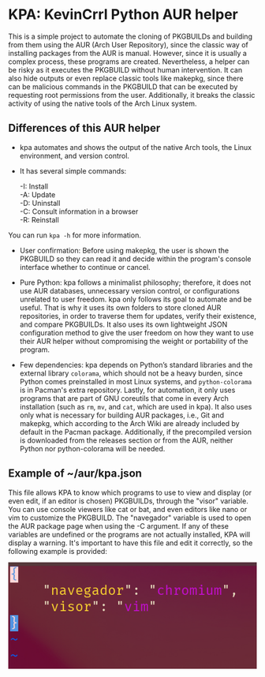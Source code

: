 # KPA: KevinCrrl Python AUR helper

This is a simple project to automate the cloning of PKGBUILDs and building from them using the AUR (Arch User Repository), since the classic way of installing packages from the AUR is manual. However, since it is usually a complex process, these programs are created. Nevertheless, a helper can be risky as it executes the PKGBUILD without human intervention. It can also hide outputs or even replace classic tools like makepkg, since there can be malicious commands in the PKGBUILD that can be executed by requesting root permissions from the user. Additionally, it breaks the classic activity of using the native tools of the Arch Linux system.

## Differences of this AUR helper

- kpa automates and shows the output of the native Arch tools, the Linux environment, and version control.

- It has several simple commands:

  -I: Install  
  -A: Update  
  -D: Uninstall  
  -C: Consult information in a browser  
  -R: Reinstall  

You can run `kpa -h` for more information.

- User confirmation: Before using makepkg, the user is shown the PKGBUILD so they can read it and decide within the program's console interface whether to continue or cancel.

- Pure Python: kpa follows a minimalist philosophy; therefore, it does not use AUR databases, unnecessary version control, or configurations unrelated to user freedom. kpa only follows its goal to automate and be useful. That is why it uses its own folders to store cloned AUR repositories, in order to traverse them for updates, verify their existence, and compare PKGBUILDs. It also uses its own lightweight JSON configuration method to give the user freedom on how they want to use their AUR helper without compromising the weight or portability of the program.

- Few dependencies: kpa depends on Python’s standard libraries and the external library `colorama`, which should not be a heavy burden, since Python comes preinstalled in most Linux systems, and `python-colorama` is in Pacman's extra repository. Lastly, for automation, it only uses programs that are part of GNU coreutils that come in every Arch installation (such as `rm`, `mv`, and `cat`, which are used in kpa). It also uses only what is necessary for building AUR packages, i.e., Git and makepkg, which according to the Arch Wiki are already included by default in the Pacman package. Additionally, if the precompiled version is downloaded from the releases section or from the AUR, neither Python nor python-colorama will be needed.

## Example of ~/aur/kpa.json

This file allows KPA to know which programs to use to view and display (or even edit, if an editor is chosen) PKGBUILDs, through the "visor" variable. You can use console viewers like cat or bat, and even editors like nano or vim to customize the PKGBUILD. The "navegador" variable is used to open the AUR package page when using the -C argument. If any of these variables are undefined or the programs are not actually installed, KPA will display a warning. It's important to have this file and edit it correctly, so the following example is provided:

![~/aur/kpa.json file](docs/json.png)

